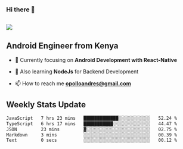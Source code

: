 ### Hi there 👋
<h2 align="left"><img src="https://readme-typing-svg.herokuapp.com?color=000000&lines=I'm+Andrew+Opollo😊;Welcome+to+my+Github😜"> </h2>

## Android Engineer from Kenya


- 🌱 Currently focusing on **Android Development with React-Native**

- 🔭 Also learning **NodeJs** for Backend Development

- 📫 How to reach me **opolloandres@gmail.com**


## Weekly Stats Update
<!--START_SECTION:waka-->

```txt
JavaScript   7 hrs 23 mins   █████████████░░░░░░░░░░░░   52.24 %
TypeScript   6 hrs 17 mins   ███████████░░░░░░░░░░░░░░   44.47 %
JSON         23 mins         ▓░░░░░░░░░░░░░░░░░░░░░░░░   02.75 %
Markdown     3 mins          ░░░░░░░░░░░░░░░░░░░░░░░░░   00.39 %
Text         0 secs          ░░░░░░░░░░░░░░░░░░░░░░░░░   00.12 %
```

<!--END_SECTION:waka-->



